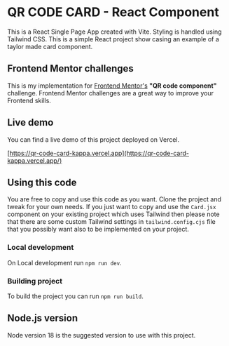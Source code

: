 # QR CODE CARD - React Component

This is a React Single Page App created with Vite. Styling is handled using Tailwind CSS. This is a simple React project show casing an example of a taylor made card component.

## Frontend Mentor challenges

This is my implementation for [Frontend Mentor's](https://www.frontendmentor.io/challenges/qr-code-component-iux_sIO_H) **"QR code component"** challenge. Frontend Mentor challenges are a great way to improve your Frontend skills.

## Live demo

You can find a live demo of this project deployed on Vercel.

[https://qr-code-card-kappa.vercel.app](https://qr-code-card-kappa.vercel.app/)

## Using this code

You are free to copy and use this code as you want. Clone the project and tweak for your own needs. If you just want to copy and use the `Card.jsx` component on your existing project which uses Tailwind then please note that there are some custom Tailwind settings in `tailwind.config.cjs` file that you possibly want also to be implemented on your project.

### Local development

On Local development run `npm run dev`.

### Building project

To build the project you can run `npm run build`.

## Node.js version

Node version 18 is the suggested version to use with this project.
